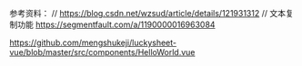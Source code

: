 参考资料：
// https://blog.csdn.net/wzsud/article/details/121931312
// 文本复制功能 https://segmentfault.com/a/1190000016963084

https://github.com/mengshukeji/luckysheet-vue/blob/master/src/components/HelloWorld.vue